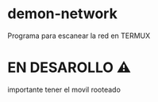 # demon-network
Programa para escanear la red en TERMUX 

# EN DESAROLLO ⚠
importante tener el movil rooteado
